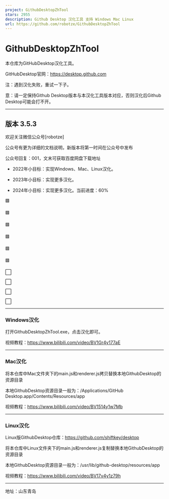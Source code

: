 ```yaml
---
project: GithubDesktopZhTool
stars: 2955
description: Github Desktop 汉化工具 支持 Windows Mac Linux
url: https://github.com/robotze/GithubDesktopZhTool
---
```


GithubDesktopZhTool
===================

本仓库为GitHubDesktop汉化工具。

GitHubDesktop官网：https://desktop.github.com

注：遇到汉化失败，重试一下子。

意：请一定保持Github Desktop版本与本汉化工具版本对应，否则汉化后Github Desktop可能会打不开。

* * *

版本 3.5.3
--------

欢迎关注微信公众号\[robotze\]

公众号有更为详细的文档说明，新版本将第一时间在公众号中发布

公众号回复：001，文末可获取百度网盘下载地址

-   2022年小目标：实现Windows、Mac、Linux汉化。
    
-   2023年小目标：实现更多汉化。
    
-   2024年小目标：实现更多汉化。当前进度：60%
    

🟩

🟩

🟩

🟩

🟩

🟩

⬜️

⬜️

⬜️

⬜️

* * *

### Windows汉化

打开GithubDesktopZhTool.exe，点击汉化即可。

视频教程：https://www.bilibili.com/video/BV1Gr4y177aE

* * *

### Mac汉化

将本仓库中Mac文件夹下的main.js和renderer.js拷贝替换本地GithubDesktop的资源目录

本地GithubDesktop资源目录一般为：/Applications/GitHub Desktop.app/Contents/Resources/app

视频教程：https://www.bilibili.com/video/BV1514y1w7Mb

* * *

### Linux汉化

Linux版GithubDesktop仓库：https://github.com/shiftkey/desktop

将本仓库中Linux文件夹下的main.js和renderer.js复制替换本地GithubDesktop的资源目录

本地GithubDesktop资源目录一般为：/usr/lib/github-desktop/resources/app

视频教程：https://www.bilibili.com/video/BV17v4y1z79h

* * *

地址：山东青岛
